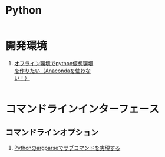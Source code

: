 <style>
.column-left{
  float: left;
  width: 47.5%;
  text-align: left;
}
.column-right{
  float: right;
  width: 47.5%;
  text-align: left;
}
.column-one{
  float: left;
  width: 100%;
  text-align: left;
}
</style>
<!-- -------------------------------------------------- -->
<div class="column-one">

# Python
</div>
<!-- left--------------------------------- -->
<div class="column-left">

# 開発環境
1. <a href="https://qiita.com/IntenF/items/3f88d07fb41422e0f4e7" target="_blank">オフライン環境でpython仮想環境を作りたい（Anacondaを使わない！）</a>	

</div>
<!-- right--------------------------------- -->
<div class="column-right">
</div>

<!-- -------------------------------------------------- -->
<div class="column-one">

# コマンドラインインターフェース
## コマンドラインオプション
1. <a href="https://qiita.com/oohira/items/308bbd33a77200a35a3d" target="_blank">Pythonのargparseでサブコマンドを実現する</a>	
</div>

<!-- -------------------------------------------------- -->
